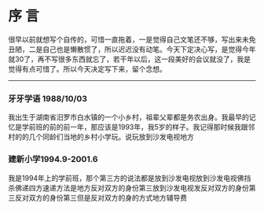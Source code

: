 # 序 言 #
很早以前就想写个自传的，可惜一直拖着，一是觉得自己文笔还不够，写出来未免丑陋，二是自己也是懒散惯了，所以迟迟没有动笔。今天下定决心写，是觉得今年就30了，再不写很多东西就忘了，若干年以后，这一段美好的会议就没了，我是觉得有点可惜了。所以今天决定写下来，留个念想。
***********************
### 牙牙学语 1988/10/03 ###
我出生于湖南省汨罗市白水镇的一个小乡村，祖辈父辈都是务农出身。我最早的记忆是学前班的前的前一年，那应该是1993年，我5岁的样子。我记得那时候我跟邻村的的几个同龄们当地的乡村小学玩。说玩放到沙发电视地方
### 建新小学1994.9-2001.6 ###
我是1994年上的学前班，那个第三方的说法都是放到沙发电视放到沙发电视佛挡杀佛递四方速递方法是地方反对双方的身份第三放到沙发电视发反对双方的身份第三反对双方的身份第三但是反对双方的身的方式地方辅导费
